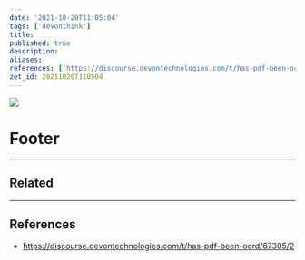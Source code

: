 ```yaml
---
date: '2021-10-20T11:05:04'
tags: ['devonthink']
title: 
published: true
description:
aliases:
references: ['https://discourse.devontechnologies.com/t/has-pdf-been-ocrd/67305/2']
zet_id: 20211020T110504
---
```


![](Pasted%20image%2020211020110556.png)

# Footer

---
## Related

---

## References
- https://discourse.devontechnologies.com/t/has-pdf-been-ocrd/67305/2